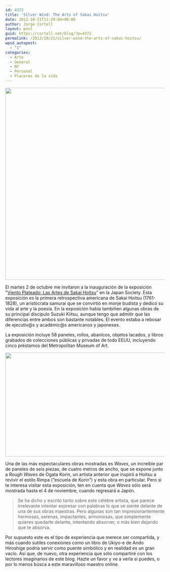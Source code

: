 ```yaml
---
id: 4372
title: 'Silver Wind: The Arts of Sakai Hoitsu'
date: 2012-10-21T11:29:04+00:00
author: Jorge Cortell
layout: post
guid: https://cortell.net/blog/?p=4372
permalink: /2012/10/21/silver-wind-the-arts-of-sakai-hoitsu/
wpsd_autopost:
  - "1"
categories:
  - Arte
  - General
  - NY
  - Personal
  - Placeres de la vida
---
```

<img class="aligncenter" title="Panels" src="https://www.moaart.or.jp/art_image.php?in=69art_list_pic1.jpg" alt="" width="804" height="605" />

El martes 2 de octubre me invitaron a la inauguración de la exposición "<a title="https://www.japansociety.org/event/silver-wind-the-arts-of-sakai-hitsu-1761-1828" href="https://www.japansociety.org/event/silver-wind-the-arts-of-sakai-hitsu-1761-1828" target="_blank">Viento Plateado: Las Artes de Sakai Hoitsu</a>" en la Japan Society. Esta exposición es la primera retrospectiva americana de Sakai Hoitsu (1761-1828), un aristócrata samurai que se convirtió en monje budista y dedicó su vida al arte y la poesía. En la exposición había tambiñen algunas obras de su principal discípulo Suzuki Kiitsu, aunque tengo que admitir que las diferencias entre ambos son bastante notables. El evento estaba a rebosar de ejecutiv@s y académic@s americanos y japoneses.

La exposición incluye 58 paneles, rollos, abanicos, objetos lacados, y libros grabados de colecciones públicas y privadas de todo EEUU, incluyendo cinco préstamos del Metropolitan Museum of Art.

<img class="aligncenter" title="Waves" src="https://sphotos-b.xx.fbcdn.net/hphotos-ash4/s720x720/305003_10151269129163060_2109942237_n.jpg" alt="" width="720" height="327" />

Una de las más espectaculares obras mostradas es _Waves_, un increíble par de paneles de seis piezas, de cuatro metros de ancho, que se expone junto a _Rough Waves_ de Ogata Korin, un artista anterior que inspiró a Hoitsu a revivir el estilo Rimpa (“escuela de Korin”) y esta obra en particular. Pero si te interesa visitar esta exposición, ten en cuenta que _Waves_ sólo será mostrada hasta el 4 de noviembre, cuando regresará a Japón.

> Se ha dicho y escrito tanto sobre este célebre artista, que parece irrelevante intentar expresar con palabras lo que se siente delante de una de sus obras maestras. Pero algunas son tan impresionantemente hermosas, serenas, impactantes, armoniosas, que simplemente quieres quedarte delante, intentando absorver, o más bien dejando que te absorva.

Por supuesto este es el tipo de experiencia que merece ser compartida, y más cuando sutiles conexiones como un libro de Ukiyo-e de Ando Hiroshige podría servir como puente simbólico y en realidad es un gran vacío. Así que, de nuevo, otra experiencia que sólo compartiré con los lectores imaginarios de este blog. Hazte un favor y ve a verla si puedes, o por lo menos búsca a este maravilloso maestro online.